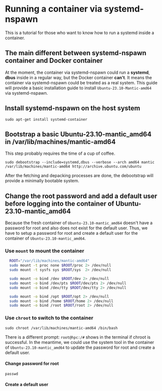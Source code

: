 # Running a container via systemd-nspawn
This is a tutorial for those who want to know how to run a systemd inside a container.

## The main different between systemd-nspawn container and Docker container
At the moment, the container via systemd-nspawn could run a **systemd**, **dbus** inside in a regular way, but the Docker container **can't**. It means the container via systemd-nspawn could be treated as a real system. This guide will provide a basic installation guide to install `Ubuntu-23.10-Mantic-amd64` via systemd-nspawn.

## Install systemd-nspawn on the host system
`sudo apt-get install systemd-container`

## Bootstrap a basic Ubuntu-23.10-mantic_amd64 in /var/lib/machines/mantic-amd64
This step probably requires the time of a cup of coffee.

`sudo debootstrap --include=systemd,dbus --verbose --arch amd64 mantic /var/lib/machines/mantic-amd64 http://archive.ubuntu.com/ubuntu`

After the fetching and depacking processes are done, the debootstrap will provide a minimally bootable system.

## Change the root password and add a default user before logging into the container of Ubuntu-23.10-mantic_amd64
Because the fresh container of `Ubuntu-23.10-mantic_amd64` doesn't have a password for root and also does not exist for the default user. Thus, we have to setup a password for root and create a default user for the container of `Ubuntu-23.10-mantic_amd64`. 

### Use `mount` to mount the container
```bash
  ROOT="/var/lib/machines/mantic-amd64"
  sudo mount -t proc none $ROOT/proc 2> /dev/null
  sudo mount -t sysfs sys $ROOT/sys  2> /dev/null 

  sudo mount -o bind /dev $ROOT/dev 2> /dev/null
  sudo mount -o bind /dev/pts $ROOT/dev/pts 2> /dev/null
  sudo mount -o bind /dev/tty $ROOT/dev/tty 2> /dev/null

  sudo mount -o bind /opt $ROOT/opt 2> /dev/null
  sudo mount -o bind /home $ROOT/home 2> /dev/null
  sudo mount -o bind /root $ROOT/root 2> /dev/null
```

### Use `chroot` to switch to the container
```sudo chroot /var/lib/machines/mantic-amd64 /bin/bash```

There is a different prompt: `root@hpc:/#` shows in the terminal if chroot is successful. In the meantime, we could use the system tool in the container of `Ubuntu-23.10-mantic_amd64` to update the password for root and create a default user.

#### Change password for root
```passwd```

#### Create a default user




